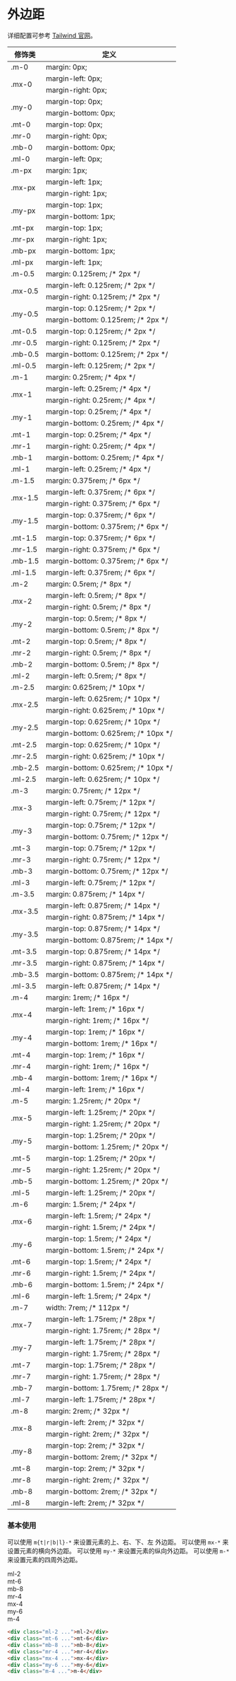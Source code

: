 # 外边距

详细配置可参考 [Tailwind 官网](https://www.tailwindcss.cn/docs/container)。

<Example class="h-96 -overflow-y-auto">
    <table class="table">
	<thead>
	    <tr>
		<th>修饰类</th>
		<th>定义</th>
	    </tr>
	</thead>
	<tbody>
	    <tr>
		<td>.m-0</td>
		<td>margin: 0px;</td>
	    </tr>
	    <tr>
		<td rowspan="2">.mx-0</td>
		<td>margin-left: 0px;</td>
	    </tr>
	    <tr>
		<td>margin-right: 0px;</td>
	    </tr>
	    <tr>
		<td rowspan="2">.my-0</td>
		<td>margin-top: 0px;</td>
	    </tr>
	    <tr>
		<td>margin-bottom: 0px;</td>
	    </tr>
	    <tr>
		<td>.mt-0</td>
		<td>margin-top: 0px;</td>
	    </tr>
	    <tr>
		<td>.mr-0</td>
		<td>margin-right: 0px;</td>
	    </tr>
	    <tr>
		<td>.mb-0</td>
		<td>margin-bottom: 0px;</td>
	    </tr>
	    <tr>
		<td>.ml-0</td>
		<td>margin-left: 0px;</td>
	    </tr>
	    <tr>
		<td>.m-px</td>
		<td>margin: 1px;</td>
	    </tr>
	    <tr>
		<td rowspan="2">.mx-px</td>
		<td>margin-left: 1px;</td>
	    </tr>
	    <tr>
		<td>margin-right: 1px;</td>
	    </tr>
	    <tr>
		<td rowspan="2">.my-px</td>
		<td>margin-top: 1px;</td>
	    </tr>
	    <tr>
		<td>margin-bottom: 1px;</td>
	    </tr>
	    <tr>
		<td>.mt-px</td>
		<td>margin-top: 1px;</td>
	    </tr>
	    <tr>
		<td>.mr-px</td>
		<td>margin-right: 1px;</td>
	    </tr>
	    <tr>
		<td>.mb-px</td>
		<td>margin-bottom: 1px;</td>
	    </tr>
	    <tr>
		<td>.ml-px</td>
		<td>margin-left: 1px;</td>
	    </tr>
	    <tr>
		<td>.m-0.5</td>
		<td>margin: 0.125rem; /* 2px */</td>
	    </tr>
	    <tr>
		<td rowspan="2">.mx-0.5</td>
		<td>margin-left: 0.125rem; /* 2px */</td>
	    </tr>
	    <tr>
		<td>margin-right: 0.125rem; /* 2px */</td>
	    </tr>
	    <tr>
		<td rowspan="2">.my-0.5</td>
		<td>margin-top: 0.125rem; /* 2px */</td>
	    </tr>
	    <tr>
		<td>margin-bottom: 0.125rem; /* 2px */</td>
	    </tr>
	    <tr>
		<td>.mt-0.5</td>
		<td>margin-top: 0.125rem; /* 2px */</td>
	    </tr>
	    <tr>
		<td>.mr-0.5</td>
		<td>margin-right: 0.125rem; /* 2px */</td>
	    </tr>
	    <tr>
		<td>.mb-0.5</td>
		<td>margin-bottom: 0.125rem; /* 2px */</td>
	    </tr>
	    <tr>
		<td>.ml-0.5</td>
		<td>margin-left: 0.125rem; /* 2px */</td>
	    </tr>
	    <tr>
		<td>.m-1</td>
		<td>margin: 0.25rem; /* 4px */</td>
	    </tr>
	    <tr>
		<td rowspan="2">.mx-1</td>
		<td>margin-left: 0.25rem; /* 4px */</td>
	    </tr>
	    <tr>
		<td>margin-right: 0.25rem; /* 4px */</td>
	    </tr>
	    <tr>
		<td rowspan="2">.my-1</td>
		<td>margin-top: 0.25rem; /* 4px */</td>
	    </tr>
	    <tr>
		<td>margin-bottom: 0.25rem; /* 4px */</td>
	    </tr>
	    <tr>
		<td>.mt-1</td>
		<td>margin-top: 0.25rem; /* 4px */</td>
	    </tr>
	    <tr>
		<td>.mr-1</td>
		<td>margin-right: 0.25rem; /* 4px */</td>
	    </tr>
	    <tr>
		<td>.mb-1</td>
		<td>margin-bottom: 0.25rem; /* 4px */</td>
	    </tr>
	    <tr>
		<td>.ml-1</td>
		<td>margin-left: 0.25rem; /* 4px */</td>
	    </tr>
	    <tr>
		<td>.m-1.5</td>
		<td>margin: 0.375rem; /* 6px */</td>
	    </tr>
	    <tr>
		<td rowspan="2">.mx-1.5</td>
		<td>margin-left: 0.375rem; /* 6px */</td>
	    </tr>
	    <tr>
		<td>margin-right: 0.375rem; /* 6px */</td>
	    </tr>
	    <tr>
		<td rowspan="2">.my-1.5</td>
		<td>margin-top: 0.375rem; /* 6px */</td>
	    </tr>
	    <tr>
		<td>margin-bottom: 0.375rem; /* 6px */</td>
	    </tr>
	    <tr>
		<td>.mt-1.5</td>
		<td>margin-top: 0.375rem; /* 6px */</td>
	    </tr>
	    <tr>
		<td>.mr-1.5</td>
		<td>margin-right: 0.375rem; /* 6px */</td>
	    </tr>
	    <tr>
		<td>.mb-1.5</td>
		<td>margin-bottom: 0.375rem; /* 6px */</td>
	    </tr>
	    <tr>
		<td>.ml-1.5</td>
		<td>margin-left: 0.375rem; /* 6px */</td>
	    </tr>
	    <tr>
		<td>.m-2</td>
		<td>margin: 0.5rem; /* 8px */</td>
	    </tr>
	    <tr>
		<td rowspan="2">.mx-2</td>
		<td>margin-left: 0.5rem; /* 8px */</td>
	    </tr>
	    <tr>
		<td>margin-right: 0.5rem; /* 8px */</td>
	    </tr>
	    <tr>
		<td rowspan="2">.my-2</td>
		<td>margin-top: 0.5rem; /* 8px */</td>
	    </tr>
	    <tr>
		<td>margin-bottom: 0.5rem; /* 8px */</td>
	    </tr>
	    <tr>
		<td>.mt-2</td>
		<td>margin-top: 0.5rem; /* 8px */</td>
	    </tr>
	    <tr>
		<td>.mr-2</td>
		<td>margin-right: 0.5rem; /* 8px */</td>
	    </tr>
	    <tr>
		<td>.mb-2</td>
		<td>margin-bottom: 0.5rem; /* 8px */</td>
	    </tr>
	    <tr>
		<td>.ml-2</td>
		<td>margin-left: 0.5rem; /* 8px */</td>
	    </tr>
	    <tr>
		<td>.m-2.5</td>
		<td>margin: 0.625rem; /* 10px */</td>
	    </tr>
	    <tr>
		<td rowspan="2">.mx-2.5</td>
		<td>margin-left: 0.625rem; /* 10px */</td>
	    </tr>
	    <tr>
		<td>margin-right: 0.625rem; /* 10px */</td>
	    </tr>
	    <tr>
		<td rowspan="2">.my-2.5</td>
		<td>margin-top: 0.625rem; /* 10px */</td>
	    </tr>
	    <tr>
		<td>margin-bottom: 0.625rem; /* 10px */</td>
	    </tr>
	    <tr>
		<td>.mt-2.5</td>
		<td>margin-top: 0.625rem; /* 10px */</td>
	    </tr>
	    <tr>
		<td>.mr-2.5</td>
		<td>margin-right: 0.625rem; /* 10px */</td>
	    </tr>
	    <tr>
		<td>.mb-2.5</td>
		<td>margin-bottom: 0.625rem; /* 10px */</td>
	    </tr>
	    <tr>
		<td>.ml-2.5</td>
		<td>margin-left: 0.625rem; /* 10px */</td>
	    </tr>
	    <tr>
		<td>.m-3</td>
		<td>margin: 0.75rem; /* 12px */</td>
	    </tr>
	    <tr>
		<td rowspan="2">.mx-3</td>
		<td>margin-left: 0.75rem; /* 12px */</td>
	    </tr>
	    <tr>
		<td>margin-right: 0.75rem; /* 12px */</td>
	    </tr>
	    <tr>
		<td rowspan="2">.my-3</td>
		<td>margin-top: 0.75rem; /* 12px */</td>
	    </tr>
	    <tr>
		<td>margin-bottom: 0.75rem; /* 12px */</td>
	    </tr>
	    <tr>
		<td>.mt-3</td>
		<td>margin-top: 0.75rem; /* 12px */</td>
	    </tr>
	    <tr>
		<td>.mr-3</td>
		<td>margin-right: 0.75rem; /* 12px */</td>
	    </tr>
	    <tr>
		<td>.mb-3</td>
		<td>margin-bottom: 0.75rem; /* 12px */</td>
	    </tr>
	    <tr>
		<td>.ml-3</td>
		<td>margin-left: 0.75rem; /* 12px */</td>
	    </tr>
	    <tr>
		<td>.m-3.5</td>
		<td>margin: 0.875rem; /* 14px */</td>
	    </tr>
	    <tr>
		<td rowspan="2">.mx-3.5</td>
		<td>margin-left: 0.875rem; /* 14px */</td>
	    </tr>
	    <tr>
		<td>margin-right: 0.875rem; /* 14px */</td>
	    </tr>
	    <tr>
		<td rowspan="2">.my-3.5</td>
		<td>margin-top: 0.875rem; /* 14px */</td>
	    </tr>
	    <tr>
		<td>margin-bottom: 0.875rem; /* 14px */</td>
	    </tr>
	    <tr>
		<td>.mt-3.5</td>
		<td>margin-top: 0.875rem; /* 14px */</td>
	    </tr>
	    <tr>
		<td>.mr-3.5</td>
		<td>margin-right: 0.875rem; /* 14px */</td>
	    </tr>
	    <tr>
		<td>.mb-3.5</td>
		<td>margin-bottom: 0.875rem; /* 14px */</td>
	    </tr>
	    <tr>
		<td>.ml-3.5</td>
		<td>margin-left: 0.875rem; /* 14px */</td>
	    </tr>
	    <tr>
		<td>.m-4</td>
		<td>margin: 1rem; /* 16px */</td>
	    </tr>
	    <tr>
		<td rowspan="2">.mx-4</td>
		<td>margin-left: 1rem; /* 16px */</td>
	    </tr>
	    <tr>
		<td>margin-right: 1rem; /* 16px */</td>
	    </tr>
	    <tr>
		<td rowspan="2">.my-4</td>
		<td>margin-top: 1rem; /* 16px */</td>
	    </tr>
	    <tr>
		<td>margin-bottom: 1rem; /* 16px */</td>
	    </tr>
	    <tr>
		<td>.mt-4</td>
		<td>margin-top: 1rem; /* 16px */</td>
	    </tr>
	    <tr>
		<td>.mr-4</td>
		<td>margin-right: 1rem; /* 16px */</td>
	    </tr>
	    <tr>
		<td>.mb-4</td>
		<td>margin-bottom: 1rem; /* 16px */</td>
	    </tr>
	    <tr>
		<td>.ml-4</td>
		<td>margin-left: 1rem; /* 16px */</td>
	    </tr>
	    <tr>
		<td>.m-5</td>
		<td>margin: 1.25rem; /* 20px */</td>
	    </tr>
	    <tr>
		<td rowspan="2">.mx-5</td>
		<td>margin-left: 1.25rem; /* 20px */</td>
	    </tr>
	    <tr>
		<td>margin-right: 1.25rem; /* 20px */</td>
	    </tr>
	    <tr>
		<td rowspan="2">.my-5</td>
		<td>margin-top: 1.25rem; /* 20px */</td>
	    </tr>
	    <tr>
		<td>margin-bottom: 1.25rem; /* 20px */</td>
	    </tr>
	    <tr>
		<td>.mt-5</td>
		<td>margin-top: 1.25rem; /* 20px */</td>
	    </tr>
	    <tr>
		<td>.mr-5</td>
		<td>margin-right: 1.25rem; /* 20px */</td>
	    </tr>
	    <tr>
		<td>.mb-5</td>
		<td>margin-bottom: 1.25rem; /* 20px */</td>
	    </tr>
	    <tr>
		<td>.ml-5</td>
		<td>margin-left: 1.25rem; /* 20px */</td>
	    </tr>
	    <tr>
		<td>.m-6</td>
		<td>margin: 1.5rem; /* 24px */</td>
	    </tr>
	    <tr>
		<td rowspan="2">.mx-6</td>
		<td>margin-left: 1.5rem; /* 24px */</td>
	    </tr>
	    <tr>
		<td>margin-right: 1.5rem; /* 24px */</td>
	    </tr>
	    <tr>
		<td rowspan="2">.my-6</td>
		<td>margin-top: 1.5rem; /* 24px */</td>
	    </tr>
	    <tr>
		<td>margin-bottom: 1.5rem; /* 24px */</td>
	    </tr>
	    <tr>
		<td>.mt-6</td>
		<td>margin-top: 1.5rem; /* 24px */</td>
	    </tr>
	    <tr>
		<td>.mr-6</td>
		<td>margin-right: 1.5rem; /* 24px */</td>
	    </tr>
	    <tr>
		<td>.mb-6</td>
		<td>margin-bottom: 1.5rem; /* 24px */</td>
	    </tr>
	    <tr>
		<td>.ml-6</td>
		<td>margin-left: 1.5rem; /* 24px */</td>
	    </tr>
	    <tr>
		<td>.m-7</td>
		<td>width: 7rem; /* 112px */</td>
	    </tr>
	    <tr>
		<td rowspan="2">.mx-7</td>
		<td>margin-left: 1.75rem; /* 28px */</td>
	    </tr>
	    <tr>
		<td>margin-right: 1.75rem; /* 28px */</td>
	    </tr>
	    <tr>
		<td rowspan="2">.my-7</td>
		<td>margin-left: 1.75rem; /* 28px */</td>
	    </tr>
	    <tr>
		<td>margin-right: 1.75rem; /* 28px */</td>
	    </tr>
	    <tr>
		<td>.mt-7</td>
		<td>margin-top: 1.75rem; /* 28px */</td>
	    </tr>
	    <tr>
		<td>.mr-7</td>
		<td>margin-right: 1.75rem; /* 28px */</td>
	    </tr>
	    <tr>
		<td>.mb-7</td>
		<td>margin-bottom: 1.75rem; /* 28px */</td>
	    </tr>
	    <tr>
		<td>.ml-7</td>
		<td>margin-left: 1.75rem; /* 28px */</td>
	    </tr>
	    <tr>
		<td>.m-8</td>
		<td>margin: 2rem; /* 32px */</td>
	    </tr>
	    <tr>
		<td rowspan="2">.mx-8</td>
		<td>margin-left: 2rem; /* 32px */</td>
	    </tr>
	    <tr>
		<td>margin-right: 2rem; /* 32px */</td>
	    </tr>
	    <tr>
		<td rowspan="2">.my-8</td>
		<td>margin-top: 2rem; /* 32px */</td>
	    </tr>
	    <tr>
		<td>margin-bottom: 2rem; /* 32px */</td>
	    </tr>
	    <tr>
		<td>.mt-8</td>
		<td>margin-top: 2rem; /* 32px */</td>
	    </tr>
	    <tr>
		<td>.mr-8</td>
		<td>margin-right: 2rem; /* 32px */</td>
	    </tr>
	    <tr>
		<td>.mb-8</td>
		<td>margin-bottom: 2rem; /* 32px */</td>
	    </tr>
	    <tr>
		<td>.ml-8</td>
		<td>margin-left: 2rem; /* 32px */</td>
	    </tr>
	</tbody>
    </table>
</Example>

### 基本使用

可以使用 `m{t|r|b|l}-*` 来设置元素的上、右、下、左 外边距。
可以使用 `mx-*` 来设置元素的横向外边距。
可以使用 `my-*` 来设置元素的纵向外边距。
可以使用 `m-*` 来设置元素的四周外边距。

<Example class="flex items-baseline space-x-4">
  <div class="bd bd-solid bd-primary w-20 rounded">
    <div class="ml-2 p-4 primary rounded">ml-2</div>
  </div>
  <div class="bd bd-solid bd-primary w-16 rounded">
    <div class="mt-6 p-4 primary rounded">mt-6</div>
  </div>
  <div class="bd bd-solid bd-primary w-22 rounded">
    <div class="mb-8 p-4 primary rounded">mb-8</div>
  </div>
 <div class="bd bd-solid bd-primary w-22 rounded">
    <div class="mr-4 p-4 primary rounded">mr-4</div>
  </div>
  <div class="bd bd-solid bd-primary w-22 rounded">
    <div class="mx-4 p-4 primary rounded">mx-4</div>
  </div>
  <div class="bd bd-solid bd-primary w-18 rounded">
    <div class="my-6 p-4 primary rounded">my-6</div>
  </div>
  <div class="bd bd-solid bd-primary w-24 rounded">
    <div class="m-4 p-4 primary rounded">m-4</div>
  </div>
</Example>

```html
<div class="ml-2 ...">ml-2</div>
<div class="mt-6 ...">mt-6</div>
<div class="mb-8 ...">mb-8</div>
<div class="mr-4 ...">mr-4</div>
<div class="mx-4 ...">mx-4</div>
<div class="my-6 ...">my-6</div>
<div class="m-4 ...">m-4</div>
```

